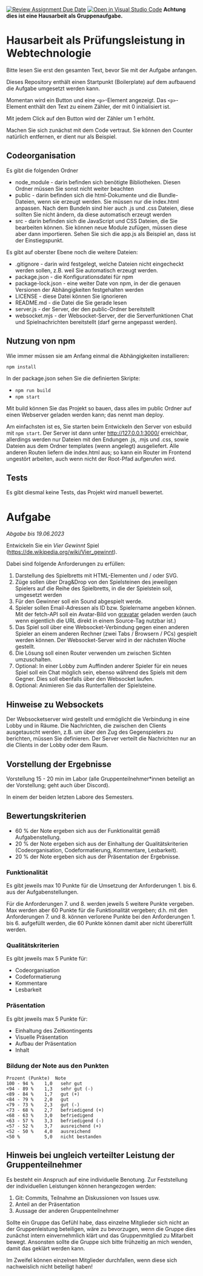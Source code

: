 [![Review Assignment Due Date](https://classroom.github.com/assets/deadline-readme-button-24ddc0f5d75046c5622901739e7c5dd533143b0c8e959d652212380cedb1ea36.svg)](https://classroom.github.com/a/UUyjzCM2)
[![Open in Visual Studio Code](https://classroom.github.com/assets/open-in-vscode-718a45dd9cf7e7f842a935f5ebbe5719a5e09af4491e668f4dbf3b35d5cca122.svg)](https://classroom.github.com/online_ide?assignment_repo_id=11213872&assignment_repo_type=AssignmentRepo)
**Achtung dies ist eine Hausarbeit als Gruppenaufgabe.**

# Hausarbeit als Prüfungsleistung in Webtechnologie

Bitte lesen Sie erst den gesamten Text, bevor Sie mit der Aufgabe anfangen.

Dieses Repository enthält einen Startpunkt (Boilerplate) auf dem aufbauend die Aufgabe umgesetzt werden kann.

Momentan wird ein Button und eine `<p>`-Element angezeigt. Das `<p>`-Element enthält den Text zu einem Zähler, der mit 0 initialisiert ist.

Mit jedem Click auf den Button wird der Zähler um 1 erhöht.

Machen Sie sich zunächst mit dem Code vertraut. Sie können den Counter natürlich entfernen, er dient nur als Beispiel.

## Codeorganisation

Es gibt die folgenden Ordner

- node_module - darin befinden sich benötigte Bibliotheken. Diesen Ordner müssen Sie sonst nicht weiter beachten
- public - darin befinden sich die html-Dokumente und die Bundle-Dateien, wenn sie erzeugt werden. Sie müssen nur die index.html anpassen. Nach dem Bundeln sind hier auch .js und .css Dateien, diese sollten Sie nicht ändern, da diese automatisch erzeugt werden
- src - darin befinden sich die JavaScript und CSS Dateien, die Sie bearbeiten können. Sie können neue Module zufügen, müssen diese aber dann importieren. Sehen Sie sich die app.js als Beispiel an, dass ist der Einstiegspunkt.

Es gibt auf oberster Ebene noch die weitere Dateien:

- .gitignore - darin wird festgelegt, welche Dateien nicht eingecheckt werden sollen, z.B. weil Sie automatisch erzeugt werden.
- package.json - die Konfigurationsdatei für npm
- package-lock.json - eine weiter Date von npm, in der die genauen Versionen der Abhängigkeiten festgehalten werden
- LICENSE - diese Datei können Sie ignorieren
- README.md - die Datei die Sie gerade lesen
- server.js - der Server, der den public-Ordner bereitstellt
- websocket.mjs - der Websocket-Server, der die Serverfunktionen Chat und Spielnachrichten bereitstellt (darf gerne angepasst werden).

## Nutzung von npm

Wie immer müssen sie am Anfang einmal die Abhängigkeiten installieren:

`npm install`

In der package.json sehen Sie die definierten Skripte:

- `npm run build`
- `npm start`

Mit build können Sie das Projekt so bauen, dass alles im public Ordner auf einen Webserver geladen werden kann; das nennt man deploy.

Am einfachsten ist es, Sie starten beim Entwickeln den Server von esbuild mit `npm start`. Der Server ist dann unter http://127.0.0.1:3000/ erreichbar, allerdings werden nur Dateien mit den Endungen .js, .mjs und .css, sowie Dateien aus dem Ordner templates (wenn angelegt) ausgeliefert. Alle anderen Routen liefern die index.html aus; so kann ein Router im Frontend ungestört arbeiten, auch wenn nicht der Root-Pfad aufgerufen wird.

## Tests

Es gibt diesmal keine Tests, das Projekt wird manuell bewertet.

# Aufgabe

*Abgabe bis 19.06.2023*

Entwickeln Sie ein *Vier Gewinnt* Spiel (https://de.wikipedia.org/wiki/Vier_gewinnt).

Dabei sind folgende Anforderungen zu erfüllen:

1. Darstellung des Spielbretts mit HTML-Elementen und / oder SVG.
2. Züge sollen über Drag&Drop von den Spielsteinen des jeweiligen Spielers auf die Reihe des Spielbretts, in die der Spielstein soll, umgesetzt werden
3. Für den Gewinner soll ein Sound abgespielt werde.
4. Spieler sollen Email-Adressen als ID bzw. Spielername angeben können. Mit der fetch-API soll ein Avatar-Bild von [gravatar](https://de.gravatar.com/site/implement/images/) geladen werden (auch wenn eigentlich die URL direkt in einem Source-Tag nutzbar ist.)
5. Das Spiel soll über eine Websocket-Verbindung gegen einen anderen Spieler an einem anderen Rechner (zwei Tabs / Browsern / PCs) gespielt werden können. Der Websocket-Server wird in der nächsten Woche gestellt.
6. Die Lösung soll einen Router verwenden um zwischen Sichten umzuschalten.
7. Optional: In einer Lobby zum Auffinden anderer Spieler für ein neues Spiel soll ein Chat möglich sein, ebenso während des Spiels mit dem Gegner. Dies soll ebenfalls über den Websocket laufen.
8. Optional: Animieren Sie das Runterfallen der Spielsteine.

## Hinweise zu Websockets

Der Websocketserver wird gestellt und ermöglicht die Verbindung in eine Lobby und in Räume. Die Nachrichten, die zwischen den Clients ausgetauscht werden, z.B. um über den Zug des Gegenspielers zu berichten, müssen Sie definieren. Der Server verteilt die Nachrichten nur an die Clients in der Lobby oder dem Raum.

## Vorstellung der Ergebnisse

Vorstellung 15 - 20 min im Labor (alle Gruppenteilnehmer*innen beteiligt an der Vorstellung; geht auch über Discord).

In einem der beiden letzten Labore des Semesters.


## Bewertungskriterien

- 60 % der Note ergeben sich aus der Funktionalität gemäß Aufgabenstellung.
- 20 % der Note ergeben sich aus der Einhaltung der Qualitätskriterien (Codeorganisation, Codeformatierung, Kommentare, Lesbarkeit).
- 20 % der Note ergeben sich aus der Präsentation der Ergebnisse.

### Funktionalität

Es gibt jeweils max 10 Punkte für die Umsetzung der Anforderungen 1. bis 6. aus der Aufgabenstellungen.

Für die Anforderungen 7. und 8. werden jeweils 5 weitere Punkte vergeben. Max werden aber 60 Punkte für die Funktionalität vergeben; d.h. mit den Anforderungen 7. und 8. können verlorene Punkte bei den Anforderungen 1. bis 6. aufgefüllt werden, die 60 Punkte können damit aber nicht übererfüllt werden.

### Qualitätskriterien

Es gibt jeweils max 5 Punkte für:

* Codeorganisation
* Codeformatierung
* Kommentare
* Lesbarkeit

### Präsentation

Es gibt jeweils max 5 Punkte für:

* Einhaltung des Zeitkontingents
* Visuelle Präsentation
* Aufbau der Präsentation
* Inhalt

### Bildung der Note aus den Punkten

```
Prozent (Punkte)  Note
100 - 94 %	  1,0	sehr gut
<94 - 89 %	  1,3	sehr gut (-)
<89 - 84 %	  1,7	gut (+)
<84 - 79 %	  2,0	gut
<79 - 73 %	  2,3	gut (-)
<73 - 68 %	  2,7	befriedigend (+)
<68 - 63 %	  3,0	befriedigend
<63 - 57 %	  3,3	befriedigend (-)
<57 - 52 %	  3,7	ausreichend (+)
<52 - 50 %	  4,0	ausreichend
<50 %         5,0	nicht bestanden
```

## Hinweis bei ungleich verteilter Leistung der Gruppenteilnehmer

Es besteht ein Anspruch auf eine individuelle Benotung. Zur Feststellung der individuellen Leistungen können herangezogen werden:

1. Git: Commits, Teilnahme an Diskussionen von Issues usw.
2. Anteil an der Präsentation
3. Aussage der anderen Gruppenteilnehmer

Sollte ein Gruppe das Gefühl habe, dass einzelne Mitglieder sich nicht an der Gruppenleistung beteiligen, wäre zu bevorzugen, wenn die Gruppe dies zunächst intern einvernehmlich klärt und das Gruppenmitglied zu Mitarbeit bewegt. Ansonsten sollte die Gruppe sich bitte frühzeitig an mich wenden, damit das geklärt werden kann.

Im Zweifel können einzelnen Mitglieder durchfallen, wenn diese sich nachweislich nicht beteiligt haben!




